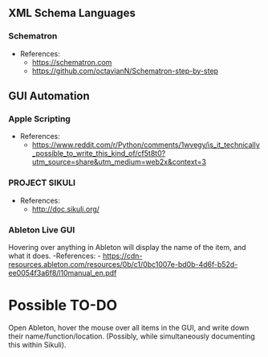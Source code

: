 
## XML Schema Languages

### Schematron
- References:
    - https://schematron.com
    - https://github.com/octavianN/Schematron-step-by-step

## GUI Automation

### Apple Scripting
- References:
    - https://www.reddit.com/r/Python/comments/1wvegy/is_it_technically_possible_to_write_this_kind_of/cf5t8t0?utm_source=share&utm_medium=web2x&context=3

### PROJECT SIKULI
- References:
    - http://doc.sikuli.org/

### Ableton Live GUI
Hovering over anything in Ableton will display the name of the item, and what it does.
-References:
    - https://cdn-resources.ableton.com/resources/0b/c1/0bc1007e-bd0b-4d6f-b52d-ee0054f3a6f8/l10manual_en.pdf

# Possible TO-DO
Open Ableton, hover the mouse over all items in the GUI, and write down their name/function/location. (Possibly, while simultaneously documenting this within Sikuli).
